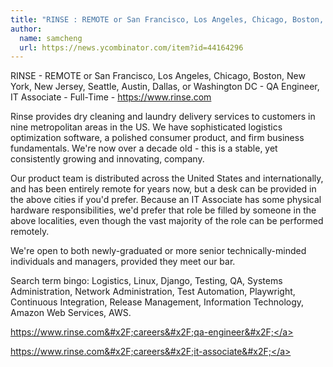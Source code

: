 ```yaml
---
title: "RINSE : REMOTE or San Francisco, Los Angeles, Chicago, Boston, New York, New Jersey, Seattle, Austin, Dallas, or Washington DC"
author:
  name: samcheng
  url: https://news.ycombinator.com/item?id=44164296
---
```


<JobNavigation />

RINSE - REMOTE or San Francisco, Los Angeles, Chicago, Boston, New York, New Jersey, Seattle, Austin, Dallas, or Washington DC - QA Engineer, IT Associate - Full-Time - <a href="https:&#x2F;&#x2F;www.rinse.com" rel="nofollow">https:&#x2F;&#x2F;www.rinse.com</a>

Rinse provides dry cleaning and laundry delivery services to customers in nine metropolitan areas in the US. We have sophisticated logistics optimization software, a polished consumer product, and firm business fundamentals. We&#x27;re now over a decade old - this is a stable, yet consistently growing and innovating, company.

Our product team is distributed across the United States and internationally, and has been entirely remote for years now, but a desk can be provided in the above cities if you&#x27;d prefer.  Because an IT Associate has some physical hardware responsibilities, we&#x27;d prefer that role be filled by someone in the above localities, even though the vast majority of the role can be performed remotely.

We&#x27;re open to both newly-graduated or more senior technically-minded individuals and managers, provided they meet our bar.

Search term bingo: Logistics, Linux, Django, Testing, QA, Systems Administration, Network Administration, Test Automation, Playwright, Continuous Integration, Release Management, Information Technology, Amazon Web Services, AWS.

<a href="https:&#x2F;&#x2F;www.rinse.com&#x2F;careers&#x2F;qa-engineer&#x2F;" rel="nofollow">https:&#x2F;&#x2F;www.rinse.com&#x2F;careers&#x2F;qa-engineer&#x2F;</a>

<a href="https:&#x2F;&#x2F;www.rinse.com&#x2F;careers&#x2F;it-associate&#x2F;" rel="nofollow">https:&#x2F;&#x2F;www.rinse.com&#x2F;careers&#x2F;it-associate&#x2F;</a>
<JobApplication />
